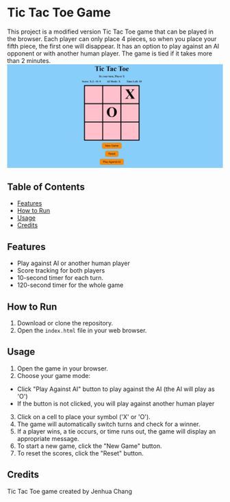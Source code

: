 # Tic Tac Toe Game

This project is a modified version Tic Tac Toe game that can be played in the browser. Each player can only place 4 pieces, so when you place your fifth piece, the first one will disappear. It has an option to play against an AI opponent or with another human player. The game is tied if it takes more than 2 minutes.
![ScreenShot](SS1.jpg)

## Table of Contents

- [Features](#features)
- [How to Run](#how-to-run)
- [Usage](#usage)
- [Credits](#credits)

## Features

- Play against AI or another human player
- Score tracking for both players
- 10-second timer for each turn.
- 120-second timer for the whole game

## How to Run

1. Download or clone the repository.
2. Open the `index.html` file in your web browser.

## Usage

1. Open the game in your browser.
2. Choose your game mode:
  * Click "Play Against AI" button to play against the AI (the AI will play as 'O')
  * If the button is not clicked, you will play against another human player
3. Click on a cell to place your symbol ('X' or 'O').
4. The game will automatically switch turns and check for a winner.
5. If a player wins, a tie occurs, or time runs out, the game will display an appropriate message.
6. To start a new game, click the "New Game" button.
7. To reset the scores, click the "Reset" button.

## Credits

Tic Tac Toe game created by Jenhua Chang
